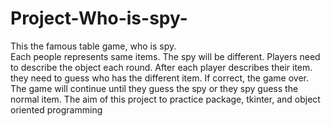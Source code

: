 # Project-Who-is-spy-
This the famous table game, who is spy.  
Each people represents same items. The spy will be different. Players need to describe the object each round. After each player describes their item. they need to guess who has the different item. If correct, the game over. The game will continue until they guess the spy or they spy guess the normal item.
The aim of this project to practice package, tkinter, and object oriented programming  
